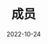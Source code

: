 ---
title: 成员
date: 2022-10-24

type: landing

sections:
  - block: people
    content:
      title: 
      # Choose which groups/teams of users to display.
      #   Edit `user_groups` in each user's profile to add them to one or more of these groups.
      user_groups:
          - 教师
          - 博士在读
          - 硕士在读
          - 本科在读
          - 访问学生

      sort_by: Params.last_name
      sort_ascending: true
    design:
      show_interests: false
      show_role: true
      show_social: true
---